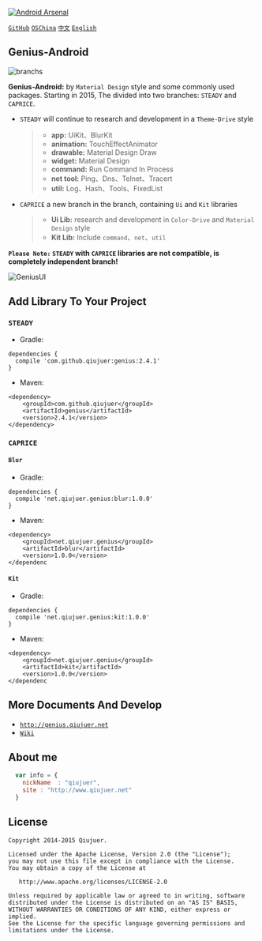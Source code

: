 ﻿[![Android Arsenal](https://img.shields.io/badge/Android%20Arsenal-Genius--Android-brightgreen.svg?style=flat)](https://android-arsenal.com/details/1/1463)

[`GitHub`](https://github.com/qiujuer/Genius-Android) [`OSChina`](http://git.oschina.net/qiujuer/Genius-Android) [`中文`](README-ZH.md) [`English`](README.md) 


## Genius-Android

![branchs](https://raw.githubusercontent.com/qiujuer/Genius-Android/resource/images/global/06C15426.png)

**Genius-Android:** by `Material Design` style and some commonly used packages.  Starting in 2015, The divided into two branches: `STEADY` and `CAPRICE`.
* `STEADY` will continue to research and development in a `Theme-Drive` style
	> *  **app:** UiKit、BlurKit
	> * **animation:** TouchEffectAnimator
	> * **drawable:** Material Design Draw
	> * **widget:** Material Design
	> * **command:** Run Command In Process
	> * **net tool:** Ping、Dns、Telnet、Tracert
	> * **util:** Log、Hash、Tools、FixedList
	
* `CAPRICE` a new branch in the branch, containing `Ui` and `Kit` libraries
	> * **Ui Lib:** research and development in `Color-Drive` and `Material Design` style
	> * **Kit Lib:** Include `command`、`net`、`util`

**`Please Note:` `STEADY` with `CAPRICE` libraries are not compatible, is completely independent branch!**

![GeniusUI](https://raw.githubusercontent.com/qiujuer/Genius-Android/resource/images/second/172755E3.png)


## Add Library To Your Project

### `STEADY` 

*  Gradle:
```
dependencies {
  compile 'com.github.qiujuer:genius:2.4.1'
}
```

*  Maven:
```
<dependency>
    <groupId>com.github.qiujuer</groupId>
    <artifactId>genius</artifactId>
    <version>2.4.1</version>
</dependency>
```
	
### `CAPRICE` 

#### `Blur`

*  Gradle:
```
dependencies {
  compile 'net.qiujuer.genius:blur:1.0.0'
}
```

*  Maven:
```
<dependency>
    <groupId>net.qiujuer.genius</groupId>
    <artifactId>blur</artifactId>
    <version>1.0.0</version>
</dependenc
```


#### `Kit`

*  Gradle:
```
dependencies {
  compile 'net.qiujuer.genius:kit:1.0.0'
}
```

*  Maven:
```
<dependency>
    <groupId>net.qiujuer.genius</groupId>
    <artifactId>kit</artifactId>
    <version>1.0.0</version>
</dependenc
```


## More Documents And Develop

*  [`http://genius.qiujuer.net`](http://genius.qiujuer.net)
*  [`Wiki`](https://github.com/qiujuer/Genius-Android/wiki) 


## About me

```javascript
  var info = {
    nickName  : "qiujuer",
    site : "http://www.qiujuer.net"
  }
```


License
--------

    Copyright 2014-2015 Qiujuer.

    Licensed under the Apache License, Version 2.0 (the "License");
    you may not use this file except in compliance with the License.
    You may obtain a copy of the License at

       http://www.apache.org/licenses/LICENSE-2.0

    Unless required by applicable law or agreed to in writing, software
    distributed under the License is distributed on an "AS IS" BASIS,
    WITHOUT WARRANTIES OR CONDITIONS OF ANY KIND, either express or implied.
    See the License for the specific language governing permissions and
    limitations under the License.


